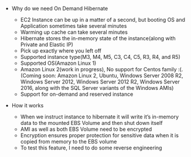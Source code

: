 * Why do we need On Demand Hibernate

    * EC2 Instance can be up in a matter of a second, but booting OS and Application sometimes take several minutes
    * Warming up cache can take several minutes
    * Hibernate stores the in-memory state of the instance(along with Private and Elastic IP)
    * Pick up exactly where you left off
    * Supported instance type(M3, M4, M5, C3, C4, C5, R3, R4, and R5)
    * Supported OS(Amazon Linux 1)
    * Amazon Linux 2(work in progress), No support for Centos family :(. (Coming soon: Amazon Linux 2, Ubuntu, Windows Server 2008 R2, Windows Server 2012, Windows Server 2012 R2, Windows Server 2016, along with the SQL Server variants of the Windows AMIs)
    * Support for on-demand and reserved instance

* How it works

    * When we instruct instance to hibernate it will write it’s in-memory data to the mounted EBS Volume and then shut down itself
    * AMI as well as both EBS Volume need to be encrypted
    * Encryption ensures proper protection for sensitive data when it is copied from memory to the EBS volume
    * To test this feature, I need to do some reverse engineering
